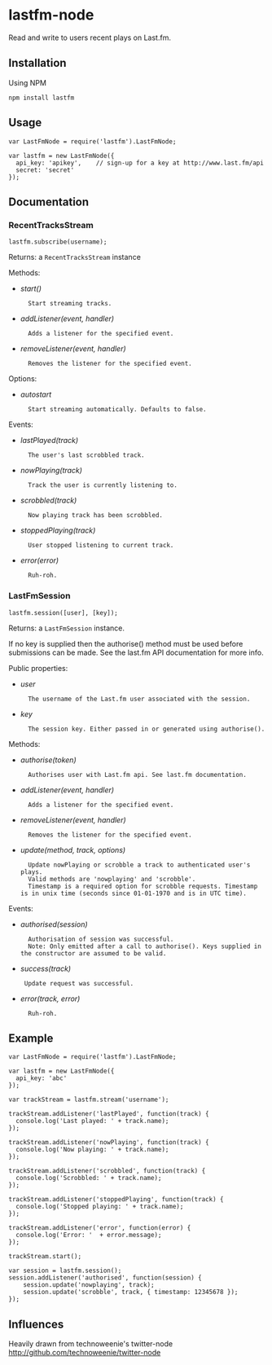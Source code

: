 # lastfm-node

Read and write to users recent plays on Last.fm.

## Installation

Using NPM

    npm install lastfm

## Usage

    var LastFmNode = require('lastfm').LastFmNode;
  
    var lastfm = new LastFmNode({
      api_key: 'apikey',    // sign-up for a key at http://www.last.fm/api
      secret: 'secret'
    });

## Documentation

### RecentTracksStream

    lastfm.subscribe(username);

Returns: a `RecentTracksStream` instance

Methods:

- *start()*

        Start streaming tracks.

- *addListener(event, handler)*

        Adds a listener for the specified event.

- *removeListener(event, handler)*

        Removes the listener for the specified event.

Options:

- *autostart*

        Start streaming automatically. Defaults to false.

Events:

- *lastPlayed(track)*

        The user's last scrobbled track.

- *nowPlaying(track)*

        Track the user is currently listening to.

- *scrobbled(track)*
        
        Now playing track has been scrobbled.

- *stoppedPlaying(track)*

        User stopped listening to current track.

- *error(error)*

        Ruh-roh.

### LastFmSession

    lastfm.session([user], [key]);

Returns: a `LastFmSession` instance.

If no key is supplied then the authorise() method must be used before submissions can be made. See the last.fm API documentation for more info.

Public properties:

- *user*

        The username of the Last.fm user associated with the session.

- *key*

        The session key. Either passed in or generated using authorise().

Methods:

- *authorise(token)*

        Authorises user with Last.fm api. See last.fm documentation.

- *addListener(event, handler)*

        Adds a listener for the specified event.

- *removeListener(event, handler)*

        Removes the listener for the specified event.

- *update(method, track, options)*

        Update nowPlaying or scrobble a track to authenticated user's plays.
        Valid methods are 'nowplaying' and 'scrobble'.
        Timestamp is a required option for scrobble requests. Timestamp is in unix time (seconds since 01-01-1970 and is in UTC time).

Events:

- *authorised(session)*

        Authorisation of session was successful.
        Note: Only emitted after a call to authorise(). Keys supplied in the constructor are assumed to be valid.

- *success(track)*

       Update request was successful. 

- *error(track, error)*

        Ruh-roh.


## Example

    var LastFmNode = require('lastfm').LastFmNode;
    
    var lastfm = new LastFmNode({
      api_key: 'abc'
    });

    var trackStream = lastfm.stream('username');
    
    trackStream.addListener('lastPlayed', function(track) {
      console.log('Last played: ' + track.name);
    });
    
    trackStream.addListener('nowPlaying', function(track) {
      console.log('Now playing: ' + track.name);
    });

    trackStream.addListener('scrobbled', function(track) {
      console.log('Scrobbled: ' + track.name);
    });

    trackStream.addListener('stoppedPlaying', function(track) {
      console.log('Stopped playing: ' + track.name);
    });

    trackStream.addListener('error', function(error) {
      console.log('Error: '  + error.message);
    });

    trackStream.start();

    var session = lastfm.session();
    session.addListener('authorised', function(session) {
        session.update('nowplaying', track);
        session.update('scrobble', track, { timestamp: 12345678 });
    });

## Influences

Heavily drawn from technoweenie's twitter-node  
http://github.com/technoweenie/twitter-node
